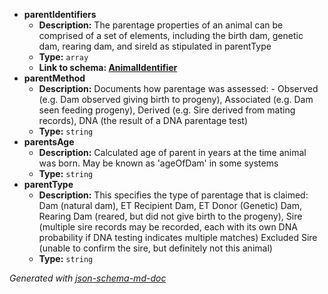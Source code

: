  - <b id="#/properties/parentIdentifiers">parentIdentifiers</b>
	 - **Description:** The parentage properties of an animal can be comprised of a set of elements, including the birth dam, genetic dam, rearing dam, and sireId as stipulated in parentType
	 - **Type:** `array`
	 - <b id="animalidentifieranimalidentifier.md">Link to schema: [AnimalIdentifier](AnimalIdentifier.md)</b>
 - <b id="#/properties/parentMethod">parentMethod</b>
	 - **Description:** Documents how parentage was assessed: - Observed (e.g. Dam observed giving birth to progeny), Associated (e.g. Dam seen feeding progeny), Derived (e.g. Sire derived from mating records), DNA (the result of a DNA parentage test)
	 - **Type:** `string`
 - <b id="#/properties/parentsAge">parentsAge</b>
	 - **Description:** Calculated age of parent in years at the time animal was born. May be known as 'ageOfDam' in some systems
	 - **Type:** `string`
 - <b id="#/properties/parentType">parentType</b>
	 - **Description:** This specifies the type of parentage that is claimed: Dam (natural dam), ET Recipient Dam, ET Donor (Genetic) Dam, Rearing Dam (reared, but did not give birth to the progeny), Sire (multiple sire records may be recorded, each with its own DNA probability if DNA testing indicates multiple matches) Excluded Sire (unable to confirm the sire, but definitely not this animal)
	 - **Type:** `string`

_Generated with [json-schema-md-doc](https://brianwendt.github.io/json-schema-md-doc/)_
